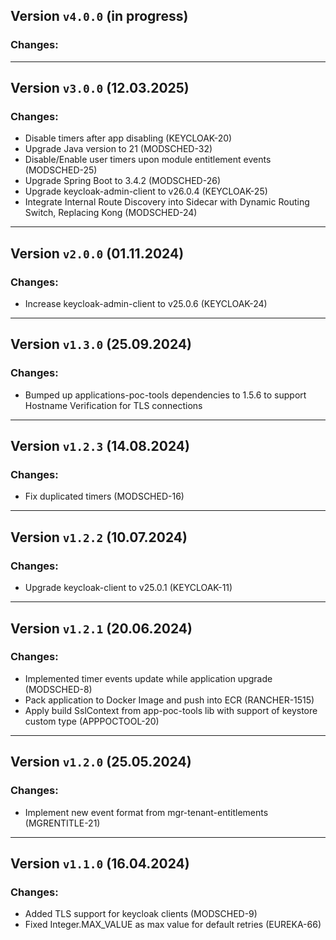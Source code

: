 ## Version `v4.0.0` (in progress)
### Changes:
---

## Version `v3.0.0` (12.03.2025)
### Changes:
* Disable timers after app disabling (KEYCLOAK-20)
* Upgrade Java version to 21 (MODSCHED-32)
* Disable/Enable user timers upon module entitlement events (MODSCHED-25)
* Upgrade Spring Boot to 3.4.2 (MODSCHED-26)
* Upgrade keycloak-admin-client to v26.0.4 (KEYCLOAK-25)
* Integrate Internal Route Discovery into Sidecar with Dynamic Routing Switch, Replacing Kong (MODSCHED-24)
---

## Version `v2.0.0` (01.11.2024)
### Changes:
* Increase keycloak-admin-client to v25.0.6 (KEYCLOAK-24)
---

## Version `v1.3.0` (25.09.2024)
### Changes:
* Bumped up applications-poc-tools dependencies to 1.5.6 to support Hostname Verification for TLS connections
---

## Version `v1.2.3` (14.08.2024)
### Changes:
* Fix duplicated timers (MODSCHED-16)
---

## Version `v1.2.2` (10.07.2024)
### Changes:
* Upgrade keycloak-client to v25.0.1 (KEYCLOAK-11)
---

## Version `v1.2.1` (20.06.2024)
### Changes:
* Implemented timer events update while application upgrade (MODSCHED-8)
* Pack application to Docker Image and push into ECR (RANCHER-1515)
* Apply build SslContext from app-poc-tools lib with support of keystore custom type (APPPOCTOOL-20)
---

## Version `v1.2.0` (25.05.2024)
### Changes:
* Implement new event format from mgr-tenant-entitlements (MGRENTITLE-21)

---
## Version `v1.1.0` (16.04.2024)
### Changes:
* Added TLS support for keycloak clients (MODSCHED-9)
* Fixed Integer.MAX_VALUE as max value for default retries (EUREKA-66)
